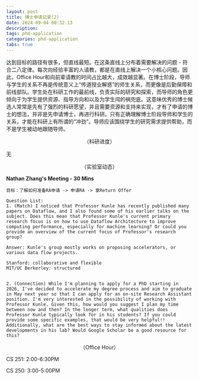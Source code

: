 ```yaml
---
layout: post
title: 博士申请记录(2) 
date: 2024-09-04 00:32:13
description: 
tags: phd-application
categories: phd-application
tabs: true
---
```

达到目标的路径有很多，但直线最短。在这条直线上分布着需要解决的问题 - 符合二八定律。每次向经验丰富的人请教，都是在直线上解决一个小核心问题。因此，Office Hour和向前辈请教的时间占比越大，成效越显著。在博士阶段，导师与学生的关系不再是传统意义上“传道授业解惑”的师生关系，而更像是后勤保障和前线部队。学生处在科研工作的最前线，负责实际的研究和探索，而导师的角色更倾向于为学生提供资源、指导方向和以及为学生闯的祸兜底。这意味优秀的博士候选人常常是先有了强烈的科研愿望，并且需要资源和支持来实现，才有了申请的博士的想法，并非是先申请博士，再进行科研。只有正确理解博士阶段导师和学生的关系，才能在科研上有所谓的“冲劲”。导师应该围绕学生的研究需求提供帮助，而不是学生被动地跟随导师。

<div style="text-align: center;">
    （科研进度）
</div>

无
<div style="text-align: center;">
    （实验室动态）
</div>

**Nathan Zhang's Meeting - 30 Mins**

    目标：了解如何准备RA申请 -> 申请RA -> 拿Return Offer

    Question List:
    1. (Match) I noticed that Professor Kunle has recently published many papers on Dataflow, and I also found some of his earlier talks on the subject. Does this mean that Professor Kunle's current primary research focus is on how to use Dataflow Architecture to improve computing performance, especially for machine learning? Or could you provide an overview of the current focus of Professor's research group?

    Answer: Kunle's group mostly works on proposing accelerators, or various data flow projects.

    Stanford: collaborative and flexible
    MIT/UC Berkerley: structured 


    2. (Connection) While I'm planning to apply for a PhD starting in 2026, I've decided to accelerate my degree process and aim to graduate in May next year so that I can apply for an on-site Research Assistant position. I'm very interested in the possibility of working with Professor Kunle. Given this, how would you suggest I plan my time between now and then? In the longer term, what qualities does Professor Kunle typically look for in his students? If you could provide some specific examples, that would be very helpful!! Additionally, what are the best ways to stay informed about the latest developments in his lab? Would Google Scholar be a good resource for this?

    

<div style="text-align: center;">
    （Office Hour）
</div>

CS 251: 2:00-6:30PM

CS 250: 3:00-5:00PM


